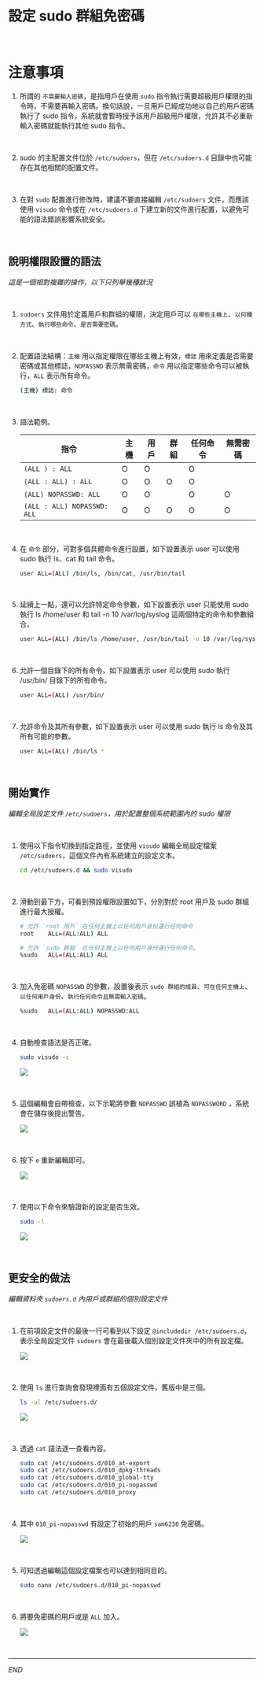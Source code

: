 # 設定 sudo 群組免密碼

<br>

# 注意事項

1. 所謂的 `不需要輸入密碼`，是指用戶在使用 `sudo` 指令執行需要超級用戶權限的指令時，不需要再輸入密碼。換句話說，一旦用戶已經成功地以自己的用戶密碼執行了 sudo 指令，系統就會暫時授予該用戶超級用戶權限，允許其不必重新輸入密碼就能執行其他 sudo 指令。

<br>

2. sudo 的主配置文件位於 `/etc/sudoers`，但在 `/etc/sudoers.d` 目錄中也可能存在其他相關的配置文件。

<br>

3. 在對 `sudo` 配置進行修改時，建議不要直接編輯 `/etc/sudoers` 文件，而應該使用 `visudo` 命令或在 `/etc/sudoers.d` 下建立新的文件進行配置，以避免可能的語法錯誤影響系統安全。

<br>

## 說明權限設置的語法

_這是一個相對複雜的操作，以下只列舉幾種狀況_

<br>

1. `sudoers` 文件用於定義用戶和群組的權限，決定用戶可以 `在哪些主機上`、`以何種方式`、`執行哪些命令`、`是否需要密碼`。

<br>

2. 配置語法結構：`主機` 用以指定權限在哪些主機上有效，`標誌` 用來定義是否需要密碼或其他標誌，`NOPASSWD` 表示無需密碼，`命令` 用以指定哪些命令可以被執行，`ALL` 表示所有命令。

    ```bash
    (主機) 標誌: 命令
    ```

<br>

3. 語法範例。

    | 指令                          | 主機 | 用戶 | 群組 | 任何命令 | 無需密碼 |
    | ----------------------------- | ---- | ---- | ---- | -------- | -------- |
    | `(ALL ) : ALL`              | O    | O    |      | O        |          |
    | `(ALL : ALL) : ALL`         | O    | O    | O    | O        |          |
    | `(ALL) NOPASSWD: ALL`       | O    | O    |      | O        | O        |
    | `(ALL : ALL) NOPASSWD: ALL` | O    | O    | O    | O        | O        |

<br>

4. 在 `命令` 部分，可對多個具體命令進行設置，如下設置表示 user 可以使用 sudo 執行 ls、cat 和 tail 命令。

    ```bash
    user ALL=(ALL) /bin/ls, /bin/cat, /usr/bin/tail
    ```

<br>

5. 延續上一點，還可以允許特定命令參數，如下設置表示 user 只能使用 sudo 執行 ls /home/user 和 tail -n 10 /var/log/syslog 這兩個特定的命令和參數組合。

    ```bash
    user ALL=(ALL) /bin/ls /home/user, /usr/bin/tail -n 10 /var/log/syslog
    ```

<br>

6. 允許一個目錄下的所有命令，如下設置表示 user 可以使用 sudo 執行 /usr/bin/ 目錄下的所有命令。

    ```bash
    user ALL=(ALL) /usr/bin/
    ```

<br>

7. 允許命令及其所有參數，如下設置表示 user 可以使用 sudo 執行 ls 命令及其所有可能的參數。

    ```bash
    user ALL=(ALL) /bin/ls *
    ```

<br>

## 開始實作

_編輯全局設定文件 `/etc/sudoers`，用於配置整個系統範圍內的 sudo 權限_

<br>

1. 使用以下指令切換到指定路徑，並使用 `visudo` 編輯全局設定檔案 `/etc/sudoers`，這個文件內有系統建立的設定文本。

    ```bash
    cd /etc/sudoers.d && sudo visudo
    ```

<br>

2. 滑動到最下方，可看到預設權限設置如下，分別對於 root 用戶及 sudo 群組進行最大授權。

    ```bash
    # 允許 `root 用戶` 在任何主機上以任何用戶身份運行任何命令
    root    ALL=(ALL:ALL) ALL

    # 允許 `sudo 群組` 在任何主機上以任何用戶身份運行任何命令。
    %sudo   ALL=(ALL:ALL) ALL
    ```

<br>

3. 加入免密碼 `NOPASSWD` 的參數，設置後表示 `sudo 群組的成員`、`可在任何主機上`、`以任何用戶身份`、`執行任何命令且無需輸入密碼`。

    ```bash
    %sudo   ALL=(ALL:ALL) NOPASSWD:ALL
    ```

<br>

4. 自動檢查語法是否正確。

    ```bash
    sudo visudo -c
    ```

    ![](images/img_809.png)

<br>

5. 這個編輯會自帶檢查，以下示範將參數 `NOPASSWD` 誤植為 `NOPASSWORD` ，系統會在儲存後提出警告。

    ![](images/img_810.png)

<br>

6. 按下 `e` 重新編輯即可。

    ![](images/img_811.png)

<br>

7. 使用以下命令來驗證新的設定是否生效。

    ```bash
    sudo -l
    ```

    ![](images/img_808.png)

<br>

## 更安全的做法

_編輯資料夾 `sudoers.d` 內用戶或群組的個別設定文件_

<br>

1. 在前項設定文件的最後一行可看到以下設定 `@includedir /etc/sudoers.d`，表示全局設定文件 `sudoers` 會在最後載入個別設定文件夾中的所有設定檔。

    ![](images/img_812.png)

<br>

2. 使用 `ls` 進行查詢會發現裡面有五個設定文件，舊版中是三個。

    ```bash
    ls -al /etc/sudoers.d/
    ```

    ![](images/img_813.png)

<br>

3. 透過 `cat` 語法逐一查看內容。

    ```bash
    sudo cat /etc/sudoers.d/010_at-export
    sudo cat /etc/sudoers.d/010_dpkg-threads
    sudo cat /etc/sudoers.d/010_global-tty
    sudo cat /etc/sudoers.d/010_pi-nopasswd
    sudo cat /etc/sudoers.d/010_proxy
    ```

<br>

4. 其中 `010_pi-nopasswd` 有設定了初始的用戶 `sam6238` 免密碼。

    ![](images/img_814.png)

<br>

5. 可知透過編輯這個設定檔案也可以達到相同目的。

    ```bash
    sudo nano /etc/sudoers.d/010_pi-nopasswd
    ```

<br>

6. 將要免密碼的用戶或是 `ALL` 加入。

    ![](images/img_815.png)

<br>

___

_END_